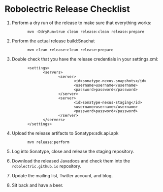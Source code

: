 # Robolectric Release Checklist

1. Perform a dry run of the release to make sure that everything works:

              mvn -DdryRun=true clean release:clean release:prepare

2. Perform the actual release build:Snachat

              mvn clean release:clean release:prepare

3. Double check that you have the release credentials in your settings.xml:

              <settings>
                     <servers>
                            <server>
                                   <id>sonatype-nexus-snapshots</id>
                                   <username>username</username>
                                   <password>password</password>
                            </server>
                            <server>
                                   <id>sonatype-nexus-staging</id>
                                   <username>username</username>
                                   <password>password</password>
                            </server>
                     </servers>
              </settings>

4. Upload the release artifacts to Sonatype:sdk.api.apk 

              mvn release:perform

5. Log into Sonatype, close and release the staging repository.

6. Download the released Javadocs and check them into the `robolectric.github.io` repository.

7. Update the mailing list, Twitter account, and blog.

8. Sit back and have a beer.
